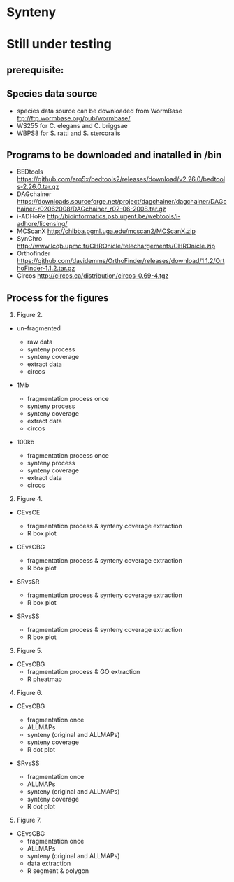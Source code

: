 # Synteny

# Still under testing

## prerequisite:
## Species data source
- species data source can be downloaded from WormBase ftp://ftp.wormbase.org/pub/wormbase/
- WS255 for C. elegans and C. briggsae
- WBPS8 for S. ratti and S. stercoralis
## Programs to be downloaded and inatalled in /bin 
- BEDtools https://github.com/arq5x/bedtools2/releases/download/v2.26.0/bedtools-2.26.0.tar.gz
- DAGchainer https://downloads.sourceforge.net/project/dagchainer/dagchainer/DAGchainer-r02062008/DAGchainer_r02-06-2008.tar.gz
- i-ADHoRe http://bioinformatics.psb.ugent.be/webtools/i-adhore/licensing/
- MCScanX http://chibba.pgml.uga.edu/mcscan2/MCScanX.zip
- SynChro http://www.lcqb.upmc.fr/CHROnicle/telechargements/CHROnicle.zip
- Orthofinder https://github.com/davidemms/OrthoFinder/releases/download/1.1.2/OrthoFinder-1.1.2.tar.gz
- Circos http://circos.ca/distribution/circos-0.69-4.tgz
## Process for the figures
1. Figure 2.
- un-fragmented
	- raw data
	- synteny process
	- synteny coverage
	- extract data
	- circos

- 1Mb
	- fragmentation process once
	- synteny process
	- synteny coverage
	- extract data
	- circos

- 100kb
	- fragmentation process once
	- synteny process
	- synteny coverage
	- extract data
	- circos

2. Figure 4.
- CEvsCE
	- fragmentation process & synteny coverage extraction
	- R box plot

- CEvsCBG
	- fragmentation process & synteny coverage extraction
	- R box plot

- SRvsSR
	- fragmentation process & synteny coverage extraction
	- R box plot

- SRvsSS
	- fragmentation process & synteny coverage extraction
	- R box plot

3. Figure 5.
- CEvsCBG
	- fragmentation process & GO extraction
	- R pheatmap

4. Figure 6.
- CEvsCBG
	- fragmentation once
	- ALLMAPs
	- synteny (original and ALLMAPs)
	- synteny coverage
	- R dot plot 

- SRvsSS
	- fragmentation once
	- ALLMAPs
	- synteny (original and ALLMAPs)
	- synteny coverage
	- R dot plot

5. Figure 7.
- CEvsCBG
	- fragmentation once
	- ALLMAPs
	- synteny (original and ALLMAPs)
	- data extraction
	- R segment & polygon
